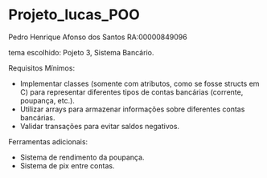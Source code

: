 # Projeto_lucas_POO
Pedro Henrique Afonso dos Santos RA:00000849096

tema escolhido: Pojeto 3, Sistema Bancário.

Requisitos Mínimos:

- Implementar classes (somente com atributos, como se fosse structs em C) para representar diferentes tipos de contas bancárias (corrente, poupança, etc.).
- Utilizar arrays para armazenar informações sobre diferentes contas bancárias.
- Validar transações para evitar saldos negativos.
   
Ferramentas adicionais:
- Sistema de rendimento da poupança.
- Sistema de pix entre contas.
